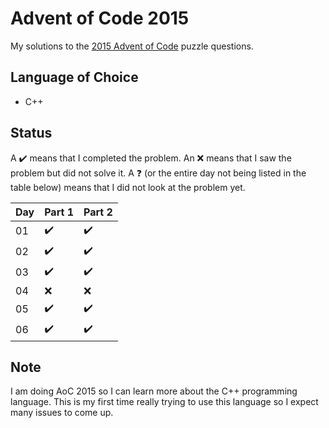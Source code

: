 # Advent of Code 2015
My solutions to the [2015 Advent of Code](https://adventofcode.com/2015) puzzle questions. 

## Language of Choice
- C++

## Status

A ✔️ means that I completed the problem. An ❌ means that I saw the problem but did not solve it. A ❓ (or the entire day not being listed in the table below) means that I did not look at the problem yet.

| Day | Part 1 | Part 2 |
| --- | ------ | ------ |
| 01  | ✔️     | ✔️    |   
| 02  | ✔️     | ✔️    |   
| 03  | ✔️     | ✔️    |
| 04  | ❌     | ❌    |   
| 05  | ✔️     | ✔️    |
| 06  | ✔️     | ✔️    | 

## Note
I am doing AoC 2015 so I can learn more about the C++ programming language. This is my first time really trying to use this language so I expect many issues to come up.